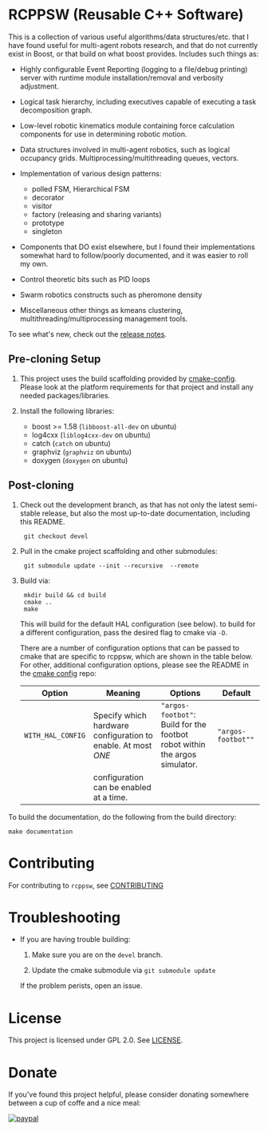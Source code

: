 # RCPPSW (Reusable C++ Software)

This is a collection of various useful algorithms/data structures/etc. that I
have found useful for multi-agent robots research, and that do not currently
exist in Boost, or that build on what boost provides. Includes such things as:

- Highly configurable Event Reporting (logging to a file/debug printing) server
  with runtime module installation/removal and verbosity adjustment.

- Logical task hierarchy, including executives capable of executing a task
  decomposition graph.

- Low-level robotic kinematics module containing force calculation components
  for use in determining robotic motion.

- Data structures involved in multi-agent robotics, such as logical occupancy
  grids. Multiprocessing/multithreading queues, vectors.

- Implementation of various design patterns:

  - polled FSM, Hierarchical FSM
  - decorator
  - visitor
  - factory (releasing and sharing variants)
  - prototype
  - singleton

- Components that DO exist elsewhere, but I found their implementations somewhat
  hard to follow/poorly documented, and it was easier to roll my own.

 - Control theoretic bits such as PID loops

 - Swarm robotics constructs such as pheromone density

 - Miscellaneous other things as kmeans clustering,
   multithreading/multiprocessing management tools.

To see what's new, check out the [release notes](docs/release-notes.md).

## Pre-cloning Setup

1. This project uses the build scaffolding provided by
   [cmake-config](https://github.com/jharwell/cmake-config). Please look at the
   platform requirements for that project and install any needed
   packages/libraries.

2. Install the following libraries:

   - boost >= 1.58 (`libboost-all-dev` on ubuntu)
   - log4cxx (`liblog4cxx-dev` on ubuntu)
   - catch (`catch` on ubuntu)
   - graphviz (`graphviz` on ubuntu)
   - doxygen (`doxygen` on ubuntu)

## Post-cloning

1. Check out the development branch, as that has not only the latest semi-stable
   release, but also the most up-to-date documentation, including this README.

        git checkout devel

2. Pull in the cmake project scaffolding and other submodules:

        git submodule update --init --recursive  --remote

3. Build via:

        mkdir build && cd build
        cmake ..
        make

    This will build for the default HAL configuration (see below). to build for
    a different configuration, pass the desired flag to cmake via `-D`.

    There are a number of configuration options that can be passed to cmake that
    are specific to rcppsw, which are shown in the table below. For other,
    additional configuration options, please see the README in the [cmake
    config](https://github.com/jharwell/cmake-config) repo:


   | Option            | Meaning                                                       | Options                                                                    | Default            |
   |-------------------|---------------------------------------------------------------|----------------------------------------------------------------------------|--------------------|
   | `WITH_HAL_CONFIG` | Specify which hardware configuration to enable. At most *ONE* | `"argos-footbot"`: Build for the footbot robot within the argos simulator. | `"argos-footbot""` |
   |                   | configuration can be enabled at a time.                       |                                                                            |                    |


To build the documentation, do the following from the build directory:

    make documentation

# Contributing

For contributing to `rcppsw`, see [CONTRIBUTING](docs/CONTRIBUTING.md)

# Troubleshooting

- If you are having trouble building:

  1. Make sure you are on the `devel` branch.

  2. Update the cmake submodule via `git submodule update`

  If the problem perists, open an issue.

# License
This project is licensed under GPL 2.0. See [LICENSE](LICENSE.md).

# Donate
If you've found this project helpful, please consider donating somewhere between
a cup of coffe and a nice meal:

[![paypal](https://www.paypalobjects.com/en_US/i/btn/btn_donateCC_LG.gif)](https://www.paypal.me/jharwell1406)
